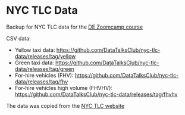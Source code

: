 # NYC TLC Data 

Backup for NYC TLC data for the [DE Zoomcamp course](https://github.com/DataTalksClub/data-engineering-zoomcamp/)

CSV data:

* Yellow taxi data: https://github.com/DataTalksClub/nyc-tlc-data/releases/tag/yellow
* Green taxi data: https://github.com/DataTalksClub/nyc-tlc-data/releases/tag/green
* For-hire vehicles (FHV): https://github.com/DataTalksClub/nyc-tlc-data/releases/tag/fhv
* For-hire vehicles high volume (FHVHV): https://github.com/DataTalksClub/nyc-tlc-data/releases/tag/fhvhv

The data was copied from the [NYC TLC website](https://www1.nyc.gov/site/tlc/about/tlc-trip-record-data.page)

